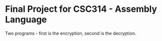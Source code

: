 # Final Project for CSC314 - Assembly Language
Two programs - first is the encryption, second is the decryption.
